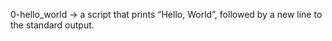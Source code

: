 0-hello_world -> a script that prints “Hello, World”, followed by a new line to the standard output.
